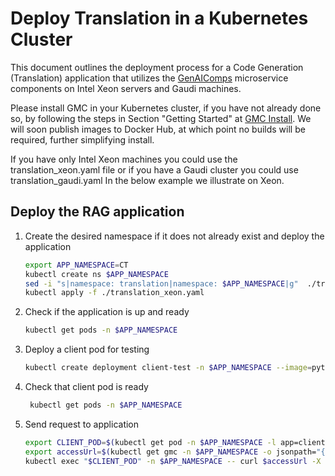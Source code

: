 # Deploy Translation in a Kubernetes Cluster

This document outlines the deployment process for a Code Generation (Translation) application that utilizes the [GenAIComps](https://github.com/opea-project/GenAIComps.git) microservice components on Intel Xeon servers and Gaudi machines.

Please install GMC in your Kubernetes cluster, if you have not already done so, by following the steps in Section "Getting Started" at [GMC Install](https://github.com/opea-project/GenAIInfra/tree/main/microservices-connector#readme). We will soon publish images to Docker Hub, at which point no builds will be required, further simplifying install.

If you have only Intel Xeon machines you could use the translation_xeon.yaml file or if you have a Gaudi cluster you could use translation_gaudi.yaml
In the below example we illustrate on Xeon.

## Deploy the RAG application

1. Create the desired namespace if it does not already exist and deploy the application
   ```bash
   export APP_NAMESPACE=CT
   kubectl create ns $APP_NAMESPACE
   sed -i "s|namespace: translation|namespace: $APP_NAMESPACE|g"  ./translation_xeon.yaml
   kubectl apply -f ./translation_xeon.yaml
   ```

2. Check if the application is up and ready
   ```bash
   kubectl get pods -n $APP_NAMESPACE
   ```

3. Deploy a client pod for testing
   ```bash
   kubectl create deployment client-test -n $APP_NAMESPACE --image=python:3.8.13 -- sleep infinity
   ```

4. Check that client pod is ready
   ```bash
    kubectl get pods -n $APP_NAMESPACE
   ```

5. Send request to application
   ```bash
   export CLIENT_POD=$(kubectl get pod -n $APP_NAMESPACE -l app=client-test -o jsonpath={.items..metadata.name})
   export accessUrl=$(kubectl get gmc -n $APP_NAMESPACE -o jsonpath="{.items[?(@.metadata.name=='translation')].status.accessUrl}")
   kubectl exec "$CLIENT_POD" -n $APP_NAMESPACE -- curl $accessUrl -X POST -d '{"query":"Translate this from Chinese to English:\nChinese: 我爱机器翻译。\nEnglish:"}' -H 'Content-Type: application/json' > $LOG_PATH/gmc_translation.log
   ```
